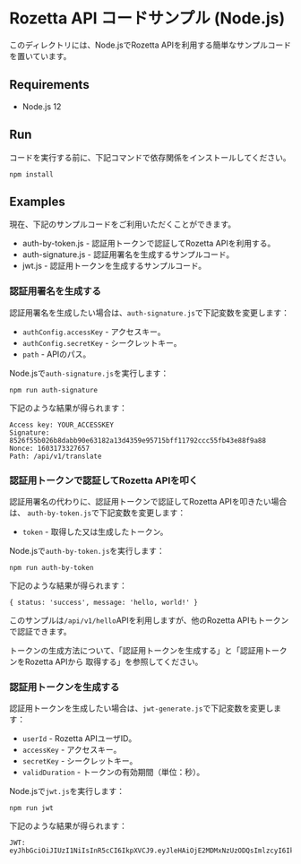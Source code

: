 # Rozetta API コードサンプル (Node.js)

このディレクトリには、Node.jsでRozetta APIを利用する簡単なサンプルコードを置いています。

## Requirements

* Node.js 12

## Run

コードを実行する前に、下記コマンドで依存関係をインストールしてください。

```
npm install
```

## Examples

現在、下記のサンプルコードをご利用いただくことができます。

* auth-by-token.js - 認証用トークンで認証してRozetta APIを利用する。
* auth-signature.js - 認証用署名を生成するサンプルコード。
* jwt.js - 認証用トークンを生成するサンプルコード。

### 認証用署名を生成する

認証用署名を生成したい場合は、`auth-signature.js`で下記変数を変更します：

* `authConfig.accessKey` - アクセスキー。
* `authConfig.secretKey` - シークレットキー。
* `path` - APIのパス。

Node.jsで`auth-signature.js`を実行します：

```
npm run auth-signature
```

下記のような結果が得られます：

```
Access key: YOUR_ACCESSKEY
Signature: 8526f55b026b8dabb90e63182a13d4359e95715bff11792ccc55fb43e88f9a88
Nonce: 1603173327657
Path: /api/v1/translate
```

### 認証用トークンで認証してRozetta APIを叩く

認証用署名の代わりに、認証用トークンで認証してRozetta APIを叩きたい場合は、
`auth-by-token.js`で下記変数を変更します：

* `token` - 取得した又は生成したトークン。

Node.jsで`auth-by-token.js`を実行します：

```
npm run auth-by-token
```

下記のような結果が得られます：

```
{ status: 'success', message: 'hello, world!' }
```

このサンプルは`/api/v1/hello`APIを利用しますが、他のRozetta APIもトークンで認証できます。

トークンの生成方法について、「認証用トークンを生成する」と「認証用トークンをRozetta APIから
取得する」を参照してください。

### 認証用トークンを生成する

認証用トークンを生成したい場合は、`jwt-generate.js`で下記変数を変更します：

* `userId` - Rozetta APIユーザID。
* `accessKey` - アクセスキー。
* `secretKey` - シークレットキー。
* `validDuration` - トークンの有効期間（単位：秒）。

Node.jsで`jwt.js`を実行します：

```
npm run jwt
```

下記のような結果が得られます：

```
JWT: eyJhbGciOiJIUzI1NiIsInR5cCI6IkpXVCJ9.eyJleHAiOjE2MDMxNzUzODQsImlzcyI6Ik15VXNlcklEIiwiYWNjZXNzS2V5IjoibXktYWNjZXNzLWtleSIsImlhdCI6MTYwMzE3MzU4NH0.8TV7YC10OT8p4gAZ0zvowb3nyPcfznGivXpZfFseO0w
```
